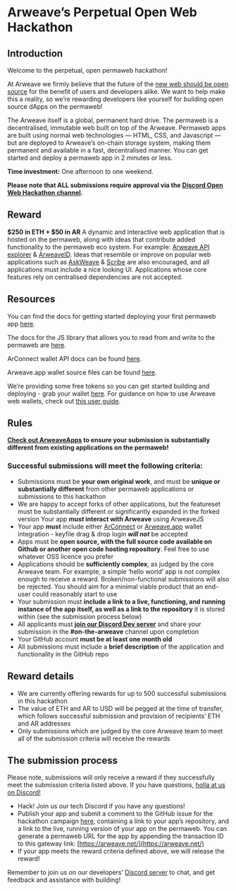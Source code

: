 # **Arweave’s Perpetual Open Web Hackathon**

## **Introduction**

Welcome to the perpetual, open permaweb hackathon!

At Arweave we firmly believe that the future of the [new web should be open source](https://medium.com/@arweave/towards-an-open-source-web-9ffe201fc044) for the benefit of users and developers alike. We want to help make this a reality, so we’re rewarding developers like yourself for building open source dApps on the permaweb!

The Arweave itself is a global, permanent hard drive. The permaweb is a decentralised, immutable web built on top of the Arweave. Permaweb apps are built using normal web technologies — HTML, CSS, and Javascript — but are deployed to Arweave’s on-chain storage system, making them permanent and available in a fast, decentralised manner. You can get started and deploy a permaweb app in 2 minutes or less.

**Time investment:** One afternoon to one weekend.

**Please note that ALL submissions require approval via the [Discord Open Web Hackathon channel](https://discord.gg/ZdGZ8E29Sr).**

## **Reward**

**$250 in ETH + $50 in AR**
A dynamic and interactive web application that is hosted on the permaweb, along with ideas that contribute added functionality to the permaweb eco system. For example: [Arweave API explorer](https://arweave.net/LHff4F45o7ipDqjoePG0PDG5BD2hLD8xf17OBg4FjRE) & [ArweaveID](https://arweave.net/fGUdNmXFmflBMGI2f9vD7KzsrAc1s1USQgQLgAVT0W0). Ideas that resemble or improve on popular web applications such as [AskWeave](https://arweave.net/HhIjOjxgHYXJU5RVjRYfAR017vbZdujbCSlaA8NQ20U) & [Scribe](https://arweave.net/VOKAC_SYiUzbJrEaIY5SEBh1pf0bGQOd8c7G68nzet4#/) are also encouraged, and all applications must include a nice looking UI. Applications whose core features rely on centralised dependencies are not accepted. 

## **Resources**

You can find the docs for getting started deploying your first permaweb app [here](https://docs.arweave.org/developers/tools/textury-arkb).

The docs for the JS library that allows you to read from and write to the permaweb are [here](https://github.com/ArweaveTeam/arweave-js).

ArConnect wallet API docs can be found [here](https://docs.th8ta.org/arconnect/functions). 

Arweave.app wallet source files can be found [here](https://github.com/jfbeats/ArweaveWebWallet).

We’re providing some free tokens so you can get started building and deploying - grab your wallet [here](https://tokens.arweave.org/#/wallet). For guidance on how to use Arweave web wallets, check out [this user guide](https://docs.arweave.org/info/wallets/arweave-wallet).

## **Rules**

**[Check out ArweaveApps](http://arweaveapps.com) to ensure your submission is substantially different from existing applications on the permaweb!**

### **Successful submissions will meet the following criteria:**

- Submissions must be **your own original work**, and must be **unique or substantially different** from other permaweb applications or submissions to this hackathon
- We are happy to accept forks of other applications, but the featureset must be substantially different or significantly expanded in the forked version
Your app **_must_ interact with Arweave** using ArweaveJS
- Your app **must** include either [ArConnect](https://www.arconnect.io/) or [Arweave.app](https://arweave.app/) wallet integration - keyfile drag & drop login ***will not*** be accepted
- Apps must be **open source, with the full source code available on Github or another open code hosting repository**. Feel free to use whatever OSS licence you prefer
- Applications should be **sufficiently complex**, as judged by the core Arweave team. For example, a simple ‘hello world’ app is not complex enough to receive a reward. Broken/non-functional submissions will also be rejected. You should aim for a minimal viable product that an end-user could reasonably start to use
- Your submission must **include a link to a live, functioning, and running instance of the app itself, as well as a link to the repository** it is stored within (see the submission process below)
- All applicants must **[join our Discord Dev server](https://discord.gg/VxJ3xsm)** and share your  submission in the **#on-the-arweave** channel upon completion
- Your GitHub account **must be at least one month old**
- All submissions must include a **brief description** of the application and functionality in the GitHub repo

## **Reward details**

- We are currently offering rewards for up to 500 successful submissions in this hackathon
- The value of ETH and AR to USD will be pegged at the time of transfer, which follows successful submission and provision of recipients’ ETH and AR addresses
- Only submissions which are judged by the core Arweave team to meet all of the submission criteria will receive the rewards

## **The submission process**

Please note, submissions will only receive a reward if they successfully meet the submission criteria listed above. If you have questions, [holla at us on Discord!](https://discord.gg/VxJ3xsm)

- Hack! Join us our tech Discord if you have any questions!
- Publish your app and submit a comment to the GitHub issue for the hackathon campaign [here](https://github.com/ArweaveTeam/Bounties/issues/1), containing a link to your app’s repository, and a link to the live, running version of your app on the permaweb. You can generate a permaweb URL for the app by appending the transaction ID to this gateway link: [https://arweave.net/](https://arweave.net/)
- If your app meets the reward criteria defined above, we will release the reward!

Remember to join us on our developers’ [Discord server](https://discord.gg/VxJ3xsm) to chat, and get feedback and assistance with building! 
